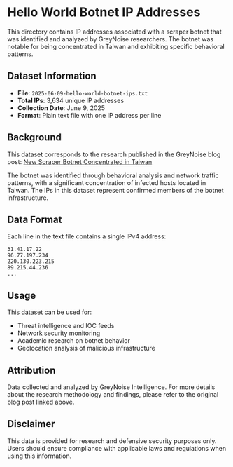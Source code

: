 # Hello World Botnet IP Addresses

This directory contains IP addresses associated with a scraper botnet that was identified and analyzed by GreyNoise researchers. The botnet was notable for being concentrated in Taiwan and exhibiting specific behavioral patterns.

## Dataset Information

- **File**: `2025-06-09-hello-world-botnet-ips.txt`
- **Total IPs**: 3,634 unique IP addresses
- **Collection Date**: June 9, 2025
- **Format**: Plain text file with one IP address per line

## Background

This dataset corresponds to the research published in the GreyNoise blog post: [New Scraper Botnet Concentrated in Taiwan](https://www.greynoise.io/blog/new-scraper-botnet-concentrated-in-taiwan)

The botnet was identified through behavioral analysis and network traffic patterns, with a significant concentration of infected hosts located in Taiwan. The IPs in this dataset represent confirmed members of the botnet infrastructure.

## Data Format

Each line in the text file contains a single IPv4 address:

```
31.41.17.22
96.77.197.234
220.130.223.215
89.215.44.236
...
```

## Usage

This dataset can be used for:
- Threat intelligence and IOC feeds
- Network security monitoring
- Academic research on botnet behavior
- Geolocation analysis of malicious infrastructure

## Attribution

Data collected and analyzed by GreyNoise Intelligence. For more details about the research methodology and findings, please refer to the original blog post linked above.

## Disclaimer

This data is provided for research and defensive security purposes only. Users should ensure compliance with applicable laws and regulations when using this information.